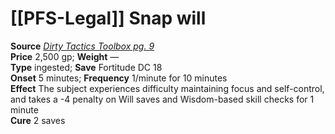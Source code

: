 # [[PFS-Legal]] Snap will

**Source** [_Dirty Tactics Toolbox pg. 9_](http://paizo.com/products/btpy9g23?Pathfinder-Player-Companion-Dirty-Tactics-Toolbox)  
**Price** 2,500 gp; **Weight** —  
**Type** ingested; **Save** Fortitude DC 18  
**Onset** 5 minutes; **Frequency** 1/minute for 10 minutes  
**Effect** The subject experiences difficulty maintaining focus and self-control, and takes a -4 penalty on Will saves and Wisdom-based skill checks for 1 minute  
**Cure** 2 saves